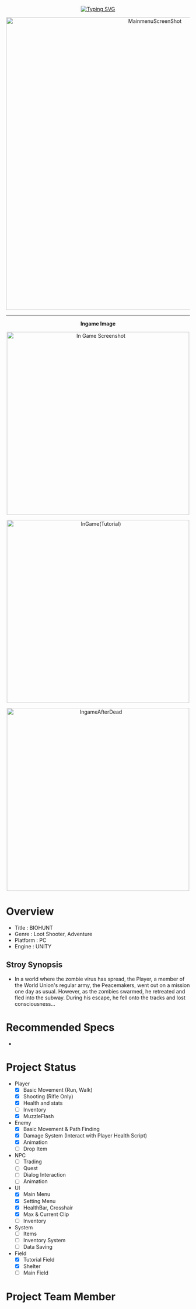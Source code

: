 <p align="center">
  <a href="https://git.io/typing-svg"><img src="https://readme-typing-svg.herokuapp.com?font=Chakra+Petch&weight=9000&size=35&pause=1000&color=AED984&center=true&vCenter=true&random=false&width=500&lines=Welcome+to+PROJECT%3ABIOHUNT" alt="Typing SVG" /></a>

<p align="center">
<img width=800" alt="MainmenuScreenShot" src="https://github.com/JeonEno/BIOHUNT/assets/109717235/25099674-19b5-4be8-bfe9-42cee88f23bb">
</p>

----
<p align="center">
<strong>Ingame Image</strong>

<p align="center">
  <img width="500" alt="In Game Screenshot" src="https://github.com/JeonEno/BIOHUNT/assets/109717235/f10ba820-4a0c-4009-b921-25f7354a5ccd">
<p align="center">
  <img width="500" alt="InGame(Tutorial)" src="https://github.com/JeonEno/BIOHUNT/assets/109717235/0d7de20c-f4bb-4bf2-b49b-3dbb6728e3b4">
<p align="center">
  <img width="500" alt="IngameAfterDead" src="https://github.com/JeonEno/BIOHUNT/assets/109717235/16eb714f-42f1-4f52-816e-57dbcb3a60ac">
</p>


# Overview

- Title : BIOHUNT
- Genre : Loot Shooter, Adventure
- Platform : PC
- Engine : UNITY

## Stroy Synopsis

- In a world where the zombie virus has spread, the Player, a member of the World Union's regular army, the Peacemakers, went out on a mission one day as usual. However, as the zombies swarmed, he retreated and fled into the subway. During his escape, he fell onto the tracks and lost consciousness...


# Recommended Specs

-

# Project Status

- Player
  - [x] Basic Movement (Run, Walk)
  - [x] Shooting (Rifle Only)
  - [x] Health and stats
  - [ ] Inventory
  - [x] MuzzleFlash
- Enemy
  - [x] Basic Movement & Path Finding
  - [x] Damage System (Interact with Player Health Script)
  - [x] Animation
  - [ ] Drop Item
- NPC
  - [ ] Trading
  - [ ] Quest
  - [ ] Dialog Interaction
  - [ ] Animation
- UI
  - [x] Main Menu
  - [x] Setting Menu
  - [x] HealthBar, Crosshair
  - [x] Max & Current Clip
  - [ ] Inventory
- System
  - [ ] Items
  - [ ] Inventory System
  - [ ] Data Saving
- Field
  - [x] Tutorial Field
  - [x] Shelter
  - [ ] Main Field

# Project Team Member
